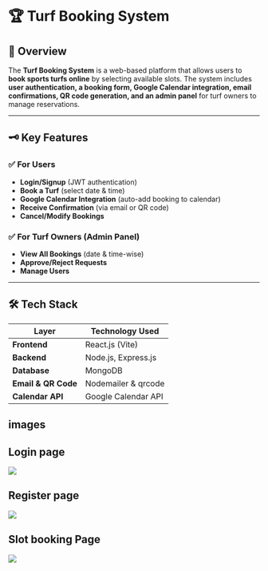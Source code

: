 # 🏆 Turf Booking System

## 📌 Overview
The **Turf Booking System** is a web-based platform that allows users to **book sports turfs online** by selecting available slots. The system includes **user authentication, a booking form, Google Calendar integration, email confirmations, QR code generation, and an admin panel** for turf owners to manage reservations.

---

## 🗝️ Key Features

### ✅ For Users
- **Login/Signup** (JWT authentication)
- **Book a Turf** (select date & time)
- **Google Calendar Integration** (auto-add booking to calendar)
- **Receive Confirmation** (via email or QR code)
- **Cancel/Modify Bookings**

### ✅ For Turf Owners (Admin Panel)
- **View All Bookings** (date & time-wise)
- **Approve/Reject Requests**
- **Manage Users**

---

## 🛠 Tech Stack

| Layer         | Technology Used |
|--------------|----------------|
| **Frontend** | React.js (Vite) |
| **Backend**  | Node.js, Express.js |
| **Database** | MongoDB|
| **Email & QR Code** | Nodemailer & qrcode |
| **Calendar API** | Google Calendar API |

## images
## Login page

<image src="./imgs/Page_1.png">

##  Register page

<image src="./imgs/Page_2.png">

## Slot booking Page

 <image src="./imgs/Page_3.png">